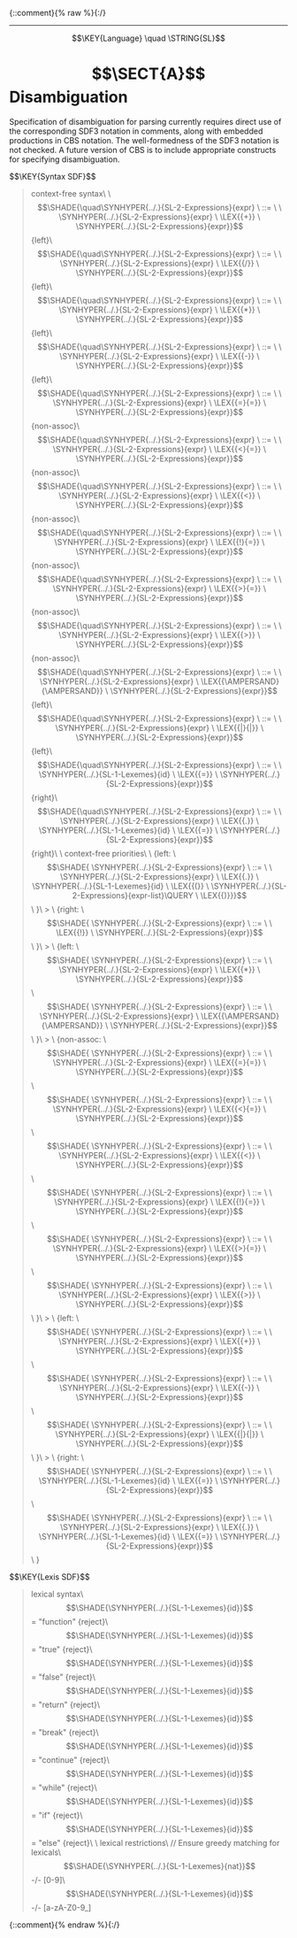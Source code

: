 {::comment}{% raw %}{:/}


----

$$\KEY{Language} \quad \STRING{SL}$$

# $$\SECT{A}$$ Disambiguation
           



  Specification of disambiguation for parsing currently requires direct use of
  the corresponding SDF3 notation in comments, along with embedded productions
  in CBS notation. The well-formedness of the SDF3 notation is not checked.
  A future version of CBS is to include appropriate constructs for specifying
  disambiguation.


\$$\KEY{Syntax SDF}$$

>    context-free syntax\\
>    \\
>    $$\SHADE{\quad\SYNHYPER{../.}{SL-2-Expressions}{expr}  \ ::= \  \  \SYNHYPER{../.}{SL-2-Expressions}{expr} \ \LEX{{+}} \ \SYNHYPER{../.}{SL-2-Expressions}{expr}}$$          {left}\\
>    $$\SHADE{\quad\SYNHYPER{../.}{SL-2-Expressions}{expr}  \ ::= \  \  \SYNHYPER{../.}{SL-2-Expressions}{expr} \ \LEX{{/}} \ \SYNHYPER{../.}{SL-2-Expressions}{expr}}$$          {left}\\
>    $$\SHADE{\quad\SYNHYPER{../.}{SL-2-Expressions}{expr}  \ ::= \  \  \SYNHYPER{../.}{SL-2-Expressions}{expr} \ \LEX{{*}} \ \SYNHYPER{../.}{SL-2-Expressions}{expr}}$$          {left}\\
>    $$\SHADE{\quad\SYNHYPER{../.}{SL-2-Expressions}{expr}  \ ::= \  \  \SYNHYPER{../.}{SL-2-Expressions}{expr} \ \LEX{{-}} \ \SYNHYPER{../.}{SL-2-Expressions}{expr}}$$          {left}\\
>    $$\SHADE{\quad\SYNHYPER{../.}{SL-2-Expressions}{expr}  \ ::= \  \  \SYNHYPER{../.}{SL-2-Expressions}{expr} \ \LEX{{=}{=}} \ \SYNHYPER{../.}{SL-2-Expressions}{expr}}$$         {non-assoc}\\
>    $$\SHADE{\quad\SYNHYPER{../.}{SL-2-Expressions}{expr}  \ ::= \  \  \SYNHYPER{../.}{SL-2-Expressions}{expr} \ \LEX{{<}{=}} \ \SYNHYPER{../.}{SL-2-Expressions}{expr}}$$         {non-assoc}\\
>    $$\SHADE{\quad\SYNHYPER{../.}{SL-2-Expressions}{expr}  \ ::= \  \  \SYNHYPER{../.}{SL-2-Expressions}{expr} \ \LEX{{<}} \ \SYNHYPER{../.}{SL-2-Expressions}{expr}}$$          {non-assoc}\\
>    $$\SHADE{\quad\SYNHYPER{../.}{SL-2-Expressions}{expr}  \ ::= \  \  \SYNHYPER{../.}{SL-2-Expressions}{expr} \ \LEX{{!}{=}} \ \SYNHYPER{../.}{SL-2-Expressions}{expr}}$$         {non-assoc}\\
>    $$\SHADE{\quad\SYNHYPER{../.}{SL-2-Expressions}{expr}  \ ::= \  \  \SYNHYPER{../.}{SL-2-Expressions}{expr} \ \LEX{{>}{=}} \ \SYNHYPER{../.}{SL-2-Expressions}{expr}}$$         {non-assoc}\\
>    $$\SHADE{\quad\SYNHYPER{../.}{SL-2-Expressions}{expr}  \ ::= \  \  \SYNHYPER{../.}{SL-2-Expressions}{expr} \ \LEX{{>}} \ \SYNHYPER{../.}{SL-2-Expressions}{expr}}$$          {non-assoc}\\
>    $$\SHADE{\quad\SYNHYPER{../.}{SL-2-Expressions}{expr}  \ ::= \  \  \SYNHYPER{../.}{SL-2-Expressions}{expr} \ \LEX{{\AMPERSAND}{\AMPERSAND}} \ \SYNHYPER{../.}{SL-2-Expressions}{expr}}$$         {left}\\
>    $$\SHADE{\quad\SYNHYPER{../.}{SL-2-Expressions}{expr}  \ ::= \  \  \SYNHYPER{../.}{SL-2-Expressions}{expr} \ \LEX{{|}{|}} \ \SYNHYPER{../.}{SL-2-Expressions}{expr}}$$         {left}\\
>    $$\SHADE{\quad\SYNHYPER{../.}{SL-2-Expressions}{expr}  \ ::= \  \  \SYNHYPER{../.}{SL-1-Lexemes}{id} \ \LEX{{=}} \ \SYNHYPER{../.}{SL-2-Expressions}{expr}}$$            {right}\\
>    $$\SHADE{\quad\SYNHYPER{../.}{SL-2-Expressions}{expr}  \ ::= \  \  \SYNHYPER{../.}{SL-2-Expressions}{expr} \ \LEX{{.}} \ \SYNHYPER{../.}{SL-1-Lexemes}{id} \ \LEX{{=}} \ \SYNHYPER{../.}{SL-2-Expressions}{expr}}$$   {right}\\
>    \\
>    context-free priorities\\
>    \\
>      {left: \\
>        $$\SHADE{ \SYNHYPER{../.}{SL-2-Expressions}{expr}  \ ::= \  \  \SYNHYPER{../.}{SL-2-Expressions}{expr} \ \LEX{{.}} \ \SYNHYPER{../.}{SL-1-Lexemes}{id} \ \LEX{{(}} \ \SYNHYPER{../.}{SL-2-Expressions}{expr-list}\QUERY \ \LEX{{)}}}$$  \\
>      }\\
>      > \\
>      {right: \\
>        $$\SHADE{ \SYNHYPER{../.}{SL-2-Expressions}{expr}  \ ::= \  \  \LEX{{!}} \ \SYNHYPER{../.}{SL-2-Expressions}{expr}}$$\\
>      }\\
>      > \\
>      {left: \\
>        $$\SHADE{ \SYNHYPER{../.}{SL-2-Expressions}{expr}  \ ::= \  \  \SYNHYPER{../.}{SL-2-Expressions}{expr} \ \LEX{{*}} \ \SYNHYPER{../.}{SL-2-Expressions}{expr}}$$\\
>        $$\SHADE{ \SYNHYPER{../.}{SL-2-Expressions}{expr}  \ ::= \  \  \SYNHYPER{../.}{SL-2-Expressions}{expr} \ \LEX{{\AMPERSAND}{\AMPERSAND}} \ \SYNHYPER{../.}{SL-2-Expressions}{expr}}$$\\
>      }\\
>      > \\
>      {non-assoc: \\
>        $$\SHADE{ \SYNHYPER{../.}{SL-2-Expressions}{expr}  \ ::= \  \  \SYNHYPER{../.}{SL-2-Expressions}{expr} \ \LEX{{=}{=}} \ \SYNHYPER{../.}{SL-2-Expressions}{expr}}$$\\
>        $$\SHADE{ \SYNHYPER{../.}{SL-2-Expressions}{expr}  \ ::= \  \  \SYNHYPER{../.}{SL-2-Expressions}{expr} \ \LEX{{<}{=}} \ \SYNHYPER{../.}{SL-2-Expressions}{expr}}$$\\
>        $$\SHADE{ \SYNHYPER{../.}{SL-2-Expressions}{expr}  \ ::= \  \  \SYNHYPER{../.}{SL-2-Expressions}{expr} \ \LEX{{<}} \ \SYNHYPER{../.}{SL-2-Expressions}{expr}}$$\\
>        $$\SHADE{ \SYNHYPER{../.}{SL-2-Expressions}{expr}  \ ::= \  \  \SYNHYPER{../.}{SL-2-Expressions}{expr} \ \LEX{{!}{=}} \ \SYNHYPER{../.}{SL-2-Expressions}{expr}}$$\\
>        $$\SHADE{ \SYNHYPER{../.}{SL-2-Expressions}{expr}  \ ::= \  \  \SYNHYPER{../.}{SL-2-Expressions}{expr} \ \LEX{{>}{=}} \ \SYNHYPER{../.}{SL-2-Expressions}{expr}}$$\\
>        $$\SHADE{ \SYNHYPER{../.}{SL-2-Expressions}{expr}  \ ::= \  \  \SYNHYPER{../.}{SL-2-Expressions}{expr} \ \LEX{{>}} \ \SYNHYPER{../.}{SL-2-Expressions}{expr}}$$\\
>      }\\
>      > \\
>      {left: \\
>        $$\SHADE{ \SYNHYPER{../.}{SL-2-Expressions}{expr}  \ ::= \  \  \SYNHYPER{../.}{SL-2-Expressions}{expr} \ \LEX{{+}} \ \SYNHYPER{../.}{SL-2-Expressions}{expr}}$$\\
>        $$\SHADE{ \SYNHYPER{../.}{SL-2-Expressions}{expr}  \ ::= \  \  \SYNHYPER{../.}{SL-2-Expressions}{expr} \ \LEX{{-}} \ \SYNHYPER{../.}{SL-2-Expressions}{expr}}$$\\
>        $$\SHADE{ \SYNHYPER{../.}{SL-2-Expressions}{expr}  \ ::= \  \  \SYNHYPER{../.}{SL-2-Expressions}{expr} \ \LEX{{|}{|}} \ \SYNHYPER{../.}{SL-2-Expressions}{expr}}$$\\
>      }\\
>      > \\
>      {right: \\
>        $$\SHADE{ \SYNHYPER{../.}{SL-2-Expressions}{expr}  \ ::= \  \  \SYNHYPER{../.}{SL-1-Lexemes}{id} \ \LEX{{=}} \ \SYNHYPER{../.}{SL-2-Expressions}{expr}}$$\\
>        $$\SHADE{ \SYNHYPER{../.}{SL-2-Expressions}{expr}  \ ::= \  \  \SYNHYPER{../.}{SL-2-Expressions}{expr} \ \LEX{{.}} \ \SYNHYPER{../.}{SL-1-Lexemes}{id} \ \LEX{{=}} \ \SYNHYPER{../.}{SL-2-Expressions}{expr}}$$\\
>      }

\$$\KEY{Lexis SDF}$$

>    lexical syntax\\
>    $$\SHADE{\SYNHYPER{../.}{SL-1-Lexemes}{id}}$$ = "function" {reject}\\
>    $$\SHADE{\SYNHYPER{../.}{SL-1-Lexemes}{id}}$$ = "true"     {reject}\\
>    $$\SHADE{\SYNHYPER{../.}{SL-1-Lexemes}{id}}$$ = "false"    {reject}\\
>    $$\SHADE{\SYNHYPER{../.}{SL-1-Lexemes}{id}}$$ = "return"   {reject}\\
>    $$\SHADE{\SYNHYPER{../.}{SL-1-Lexemes}{id}}$$ = "break"    {reject}\\
>    $$\SHADE{\SYNHYPER{../.}{SL-1-Lexemes}{id}}$$ = "continue" {reject}\\
>    $$\SHADE{\SYNHYPER{../.}{SL-1-Lexemes}{id}}$$ = "while"    {reject}\\
>    $$\SHADE{\SYNHYPER{../.}{SL-1-Lexemes}{id}}$$ = "if"       {reject}\\
>    $$\SHADE{\SYNHYPER{../.}{SL-1-Lexemes}{id}}$$ = "else"     {reject}\\
>    \\
>    lexical restrictions\\
>    // Ensure greedy matching for lexicals\\
>    $$\SHADE{\SYNHYPER{../.}{SL-1-Lexemes}{nat}}$$ -/- [0-9]\\
>    $$\SHADE{\SYNHYPER{../.}{SL-1-Lexemes}{id}}$$  -/- [a-zA-Z0-9\_]



[Funcons-beta]: /CBS-beta/math/Funcons-beta
  "FUNCONS-BETA"
[Unstable-Funcons-beta]: /CBS-beta/math/Unstable-Funcons-beta
  "UNSTABLE-FUNCONS-BETA"
[Languages-beta]: /CBS-beta/math/Languages-beta
  "LANGUAGES-BETA"
[Unstable-Languages-beta]: /CBS-beta/math/Unstable-Languages-beta
  "UNSTABLE-LANGUAGES-BETA"
[CBS-beta]: /CBS-beta
  "CBS-BETA"
[SL-Disambiguation.cbs]: https://github.com/plancomps/CBS-beta/blob/master/Languages-beta/SL/SL-cbs/SL/SL-Disambiguation/SL-Disambiguation.cbs
  "CBS SOURCE FILE ON GITHUB"
[PLAIN]: /CBS-beta/docs/Languages-beta/SL/SL-cbs/SL/SL-Disambiguation
  "CBS SOURCE WEB PAGE"
 [PRETTY]: /CBS-beta/math/Languages-beta/SL/SL-cbs/SL/SL-Disambiguation
  "CBS-KATEX WEB PAGE"
[PDF]: https://github.com/plancomps/CBS-beta/blob/master/Languages-beta/SL/SL-cbs/SL/SL-Disambiguation/SL-Disambiguation.pdf
  "CBS-LATEX PDF FILE"
[PLanCompS Project]: https://plancomps.github.io
  "PROGRAMMING LANGUAGE COMPONENTS AND SPECIFICATIONS PROJECT HOME PAGE"
{::comment}{% endraw %}{:/}

